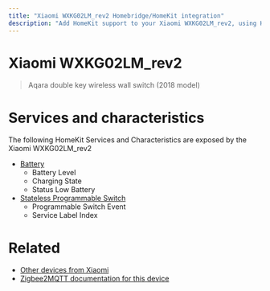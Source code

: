 ```yaml
---
title: "Xiaomi WXKG02LM_rev2 Homebridge/HomeKit integration"
description: "Add HomeKit support to your Xiaomi WXKG02LM_rev2, using Homebridge, Zigbee2MQTT and homebridge-z2m."
---
```

<!---
This file has been GENERATED using src/docgen/docgen.ts
DO NOT EDIT THIS FILE MANUALLY!
-->
# Xiaomi WXKG02LM_rev2
> Aqara double key wireless wall switch (2018 model)


# Services and characteristics
The following HomeKit Services and Characteristics are exposed by
the Xiaomi WXKG02LM_rev2

* [Battery](../../battery.md)
  * Battery Level
  * Charging State
  * Status Low Battery
* [Stateless Programmable Switch](../../action.md)
  * Programmable Switch Event
  * Service Label Index


# Related
* [Other devices from Xiaomi](../index.md#xiaomi)
* [Zigbee2MQTT documentation for this device](https://www.zigbee2mqtt.io/devices/WXKG02LM_rev2.html)